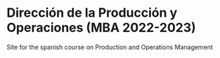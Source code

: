 # Dirección de la Producción y Operaciones (MBA 2022-2023)

Site for the spanish course on Production and Operations Management
